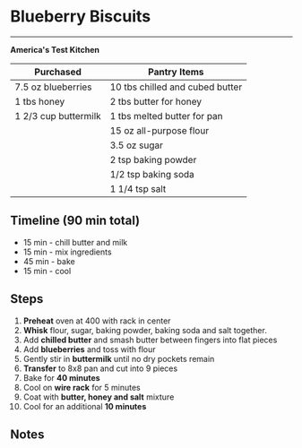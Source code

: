 # Blueberry Biscuits
---
**America\'s Test Kitchen**

Purchased  | Pantry Items
-----------  | ------------
7.5 oz blueberries   | 10 tbs chilled and cubed butter
1 tbs honey          | 2 tbs butter for honey
1 2/3 cup buttermilk | 1 tbs melted butter for pan
                     | 15 oz all-purpose flour
                     | 3.5 oz sugar
                     | 2 tsp baking powder
                     | 1/2 tsp baking soda
                     | 1 1/4 tsp salt

## Timeline (90 min total)

* 15 min - chill butter and milk
* 15 min - mix ingredients
* 45 min - bake
* 15 min - cool


## Steps

1. **Preheat** oven at 400 with rack in center
2. **Whisk** flour, sugar, baking powder, baking soda and salt together.
3. Add **chilled butter** and smash butter between fingers into flat pieces
4. Add **blueberries** and toss with flour
5. Gently stir in **buttermilk** until no dry pockets remain
6. **Transfer** to 8x8 pan and cut into 9 pieces
7. Bake for **40 minutes**
8. Cool on **wire rack** for 5 minutes
9. Coat with **butter, honey and salt** mixture
10. Cool for an additional **10 minutes**



## Notes

